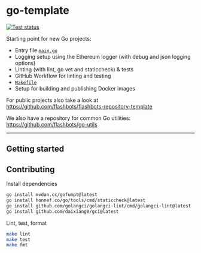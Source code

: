 # go-template

[![Test status](https://github.com/flashbots/go-template/workflows/Checks/badge.svg?branch=main)](https://github.com/flashbots/go-template/actions?query=workflow%3A%22Checks%22)

Starting point for new Go projects:

* Entry file [`main.go`](https://github.com/flashbots/go-template/blob/main/main.go)
* Logging setup using the Ethereum logger (with debug and json logging options)
* Linting (with lint, go vet and staticcheck) & tests
* GitHub Workflow for linting and testing
* [`Makefile`](https://github.com/flashbots/go-template/blob/main/Makefile)
* Setup for building and publishing Docker images

For public projects also take a look at https://github.com/flashbots/flashbots-repository-template

We also have a repository for common Go utilities: https://github.com/flashbots/go-utils

---

## Getting started

## Contributing

Install dependencies

```bash
go install mvdan.cc/gofumpt@latest
go install honnef.co/go/tools/cmd/staticcheck@latest
go install github.com/golangci/golangci-lint/cmd/golangci-lint@latest
go install github.com/daixiang0/gci@latest
```

Lint, test, format

```bash
make lint
make test
make fmt
```
